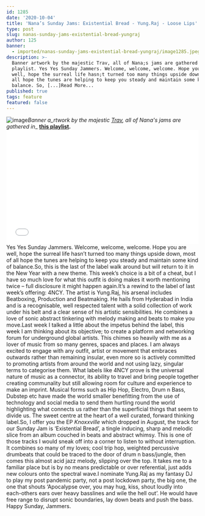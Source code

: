 ```yaml
---
id: 1285
date: '2020-10-04'
title: 'Nana’s Sunday Jams: Existential Bread - Yung.Raj - Loose Lips'
type: post
slug: nanas-sunday-jams-existential-bread-yungraj
author: 125
banner:
  - imported/nanas-sunday-jams-existential-bread-yungraj/image1285.jpeg
description: >-
  Banner artwork by the majestic Trav, all of Nana;s jams are gathered in;this
  playlist. Yes Yes Sunday Jammers. Welcome, welcome, welcome. Hope you are
  well, hope the surreal life hasn;t turned too many things upside down, most of
  all hope the tunes are helping to keep you steady and maintain some kind of
  balance. So, [...]Read More...
published: true
tags: feature
featured: false
---
```

![image](../imported/nanas-sunday-jams-existential-bread-yungraj/image1285.jpeg)_Banner a_rtwork by the majestic [Trav](https://www.backdownwarchild.co.uk/), all of Nana's jams are gathered in__ [__this playlist__](https://open.spotify.com/playlist/12UoQ8ov5i6P8BIfm2lOjS?si=jarAn1CXSEuYB9vAxJidOg)__.__<iframe width='100%' height='300' scrolling='no' frameborder='no' allow='autoplay' src='//www.youtube.com/embed/vsGa1yjghcI?wmode=opaque'></iframe>Yes Yes Sunday Jammers. Welcome, welcome, welcome. Hope you are well, hope the surreal life hasn’t turned too many things upside down, most of all hope the tunes are helping to keep you steady and maintain some kind of balance.So, this is the last of the label walk around but will return to it in the New Year with a new theme. This week’s choice is a bit of a cheat, but I have so much love for what this outfit is doing makes it worth mentioning twice – full disclosure it might happen again.It’s a rewind to the label of last week’s offering: 4NCY. The artist is Yung.Raj, his arsenal includes Beatboxing, Production and Beatmaking. He hails from Hyderabad in India and is a recognisable, well respected talent with a solid collection of work under his belt and a clear sense of his artistic sensibilities. He combines a love of sonic abstract tinkering with melody making and beats to make you move.Last week I talked a little about the impetus behind the label, this week I am thinking about its objective; to create a platform and networking forum for underground global artists. This chimes so heavily with me as a lover of music from so many genres, spaces and places. I am always excited to engage with any outfit, artist or movement that embraces outwards rather than remaining insular, even more so is actively committed to promoting artists from around the world and not using lazy, singular terms to categorise them. What labels like 4NCY prove is the universal nature of music as a connector, its ability to travel and bring people together creating communality but still allowing room for culture and experience to make an imprint. Musical forms such as Hip Hop, Electro, Drum n Bass, Dubstep etc have made the world smaller benefitting from the use of technology and social media to send them hurtling round the world highlighting what connects us rather than the superficial things that seem to divide us. The sweet centre at the heart of a well curated, forward thinking label.So, I offer you the EP _Knoxxville_ which dropped in August, the track for our Sunday Jam is ‘Existential Bread’, a tingle inducing, sharp and melodic slice from an album couched in beats and abstract whimsy. This is one of those tracks I would sneak off into a corner to listen to without interruption. It combines so many of my loves; cool trip hop, weighted percussive drumbeats that could be traced to the door of drum n bass/jungle, then comes this almost acid jazz melody, slipping over the top. It takes me to a familiar place but is by no means predictable or over referential, just adds new colours onto the spectral wave.I nominate Yung.Raj as my fantasy DJ to play my post pandemic party, not a post lockdown party, the big one, the one that shouts ‘Apocalypse over, you may hug, kiss, shout loudly into each-others ears over heavy basslines and wile the hell out’. He would have free range to disrupt sonic boundaries, lay down beats and push the bass. Happy Sunday, Jammers.